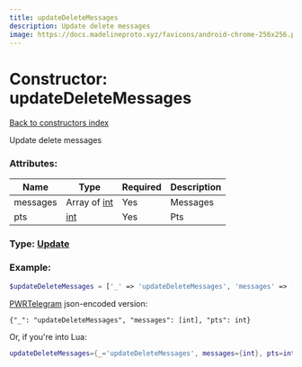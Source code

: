 ```yaml
---
title: updateDeleteMessages
description: Update delete messages
image: https://docs.madelineproto.xyz/favicons/android-chrome-256x256.png
---
```

# Constructor: updateDeleteMessages  
[Back to constructors index](index.md)



Update delete messages

### Attributes:

| Name     |    Type       | Required | Description |
|----------|---------------|----------|-------------|
|messages|Array of [int](../types/int.md) | Yes|Messages|
|pts|[int](../types/int.md) | Yes|Pts|



### Type: [Update](../types/Update.md)


### Example:

```php
$updateDeleteMessages = ['_' => 'updateDeleteMessages', 'messages' => [int, int], 'pts' => int];
```  

[PWRTelegram](https://pwrtelegram.xyz) json-encoded version:

```
{"_": "updateDeleteMessages", "messages": [int], "pts": int}
```


Or, if you're into Lua:

```lua
updateDeleteMessages={_='updateDeleteMessages', messages={int}, pts=int}

```


